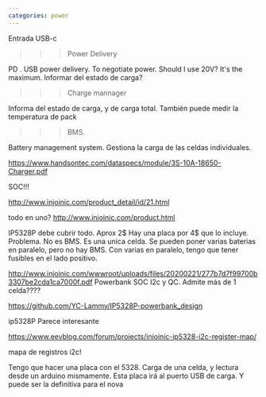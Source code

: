 ```yaml
---
categories: power
---
```


Entrada USB-c

>>> Power Delivery

PD . USB power delivery. To negotiate power. Should I use 20V? It's the maximum. Informar del estado de carga?

>>> Charge mannager

Informa del estado de carga, y de carga total. También puede medir la temperatura de pack

>>> BMS. 

Battery management system. Gestiona la carga de las celdas individuales.

https://www.handsontec.com/dataspecs/module/3S-10A-18650-Charger.pdf

SOC!!!

http://www.injoinic.com/product_detail/id/21.html

todo en uno?
http://www.injoinic.com/product.html

IP5328P debe cubrir todo. Aprox 2$ Hay una placa por 4$ que lo incluye. Problema. No es BMS. Es una unica celda. Se pueden poner varias baterias en paralelo, pero no hay BMS.
Con varias en paralelo, tengo que tener fusibles en el lado positivo.

http://www.injoinic.com/wwwroot/uploads/files/20200221/277b7d7f99700b3307be2cda1ca7000f.pdf
Powerbank SOC
I2c y QC. Admite más de 1 celda????


https://github.com/YC-Lammy/IP5328P-powerbank_design




ip5328P
Parece interesante

https://www.eevblog.com/forum/projects/injoinic-ip5328-i2c-register-map/

mapa de registros i2c!

Tengo que hacer una placa con el 5328. Carga de una celda, y lectura desde un arduino mismamente. 
Esta placa irá al puerto USB de carga. Y puede ser la definitiva para el nova


